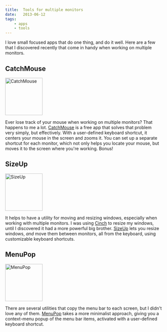 ```yaml
---
title:  Tools for multiple monitors
date:   2013-06-12
tags:
    - apps
    - tools
---
```


I love small focused apps that do one thing, and do it well. Here are a few that I discovered recently that come in handy when working on multiple monitors.

## CatchMouse

<a href="//ftnew.com/catchmouse.html" target="_blank"><img class="      alignleft" title="CatchMouse" alt="CatchMouse" src="//a5.mzstatic.com/us/r1000/087/Purple/v4/31/87/e8/3187e836-3305-5b22-8631-83f608442d10/icon.175x175-75.png" width="120" height="auto" /></a>

Ever lose track of your mouse when working on multiple monitors? That happens to me a lot. <a href="//ftnew.com/catchmouse.html" target="_blank">CatchMouse</a> is a free app that solves that problem very simply, but effectively. With a user-defined keyboard shortcut, it centers your mouse in the screen and zooms it. You can set up a separate shortcut for each monitor, which not only helps you locate your mouse, but moves it to the screen where you're working. Bonus!

## SizeUp

<a href="//www.irradiatedsoftware.com/sizeup/" target="_blank"><img class="   alignleft" title="SizeUp" alt="SizeUp" src="//www.irradiatedsoftware.com/images/app-sizeup.png" width="120" height="auto" /></a>

It helps to have a utility for moving and resizing windows, especially when working with multiple monitors. I was using <a href="//www.irradiatedsoftware.com/cinch/" target="_blank">Cinch</a> to resize my windows, until I discovered it had a more powerful big brother. <a href="//www.irradiatedsoftware.com/sizeup/" target="_blank">SizeUp</a> lets you resize windows, _and_ move them between monitors, all from the keyboard, using customizable keyboard shortcuts.

## MenuPop

<a href="//www.binarybakery.com/product.php?app=menupop" target="_blank"><img class="alignleft" title="MenuPop" alt="MenuPop" src="//www.binarybakery.com/images/mp-main.png" width="120" height="auto" /></a>

There are several utilities that copy the menu bar to each screen, but I didn't love any of them. <a href="//www.binarybakery.com/product.php?app=menupop" target="_blank">MenuPop</a> takes a more minimalist approach, giving you a context-menu popup of the menu bar items, activated with a user-defined keyboard shortcut.
